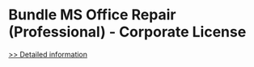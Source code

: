 # Bundle MS Office Repair (Professional) - Corporate License
[>> Detailed information](https://secure.element5.com/esales/product.html?productid=300336777&affiliateid=200057808)